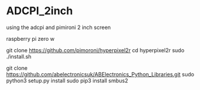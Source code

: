 # ADCPI_2inch

using the adcpi and pimironi 2 inch screen

raspberry pi zero w



git clone https://github.com/pimoroni/hyperpixel2r
cd hyperpixel2r
sudo ./install.sh


git clone https://github.com/abelectronicsuk/ABElectronics_Python_Libraries.git
sudo python3 setup.py install
sudo pip3 install smbus2
